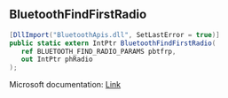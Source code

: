 ## BluetoothFindFirstRadio

```csharp
[DllImport("BluetoothApis.dll", SetLastError = true)]
public static extern IntPtr BluetoothFindFirstRadio(
   ref BLUETOOTH_FIND_RADIO_PARAMS pbtfrp,
   out IntPtr phRadio
);
```

Microsoft documentation: [Link](https://docs.microsoft.com/en-us/windows/win32/api/bluetoothapis/nf-bluetoothapis-bluetoothfindfirstradio)

